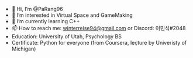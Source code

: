- 👋 Hi, I’m @PaRang96
- 👀 I’m interested in Virtual Space and GameMaking
- 🌱 I’m currently learning C++
- 📫 How to reach me: winterreise94@gmail.com or Discord: 이민석#2048
- Education: University of Utah, Psychology BS
- Certificate: Python for everyone (from Coursera, lecture by Univeristy of Michigan)
